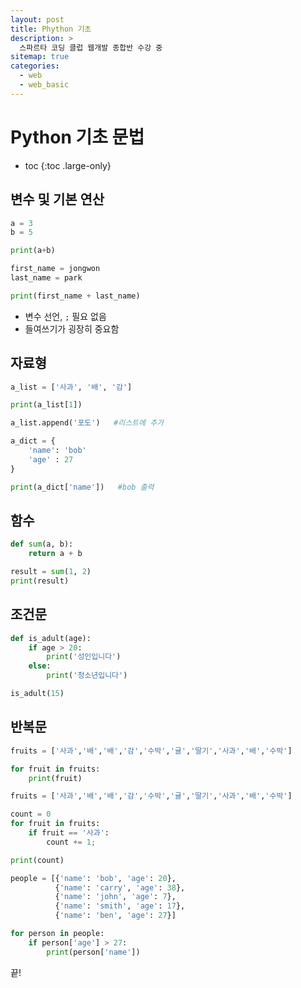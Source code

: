```yaml
---
layout: post
title: Phython 기초
description: >
  스파르타 코딩 클럽 웹개발 종합반 수강 중
sitemap: true
categories:
  - web
  - web_basic
---
```


# Python 기초 문법

* toc
{:toc .large-only}

## 변수 및 기본 연산

```py
a = 3
b = 5

print(a+b)
```

```py
first_name = jongwon
last_name = park

print(first_name + last_name)
```
- 변수 선언, `;` 필요 없음
- 들여쓰기가 굉장히 중요함

## 자료형

```py
a_list = ['사과', '배', '감']

print(a_list[1])

a_list.append('포도')   #리스트에 추가
```

```py
a_dict = {
    'name': 'bob'
    'age' : 27
}

print(a_dict['name'])   #bob 출력
```

## 함수

```py
def sum(a, b):
    return a + b

result = sum(1, 2)
print(result)
```

## 조건문

```py
def is_adult(age):
    if age > 20:
        print('성인입니다')
    else:
        print('청소년입니다')

is_adult(15)
```

## 반복문

```py
fruits = ['사과','배','배','감','수박','귤','딸기','사과','배','수박']

for fruit in fruits:
    print(fruit)
```

```py
fruits = ['사과','배','배','감','수박','귤','딸기','사과','배','수박']

count = 0
for fruit in fruits:
    if fruit == '사과':
        count += 1;

print(count)
```

```py
people = [{'name': 'bob', 'age': 20},
          {'name': 'carry', 'age': 38},
          {'name': 'john', 'age': 7},
          {'name': 'smith', 'age': 17},
          {'name': 'ben', 'age': 27}]

for person in people:
    if person['age'] > 27:
        print(person['name'])
```

끝!